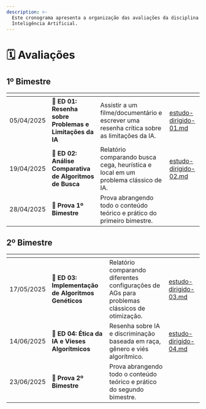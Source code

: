 ```yaml
---
description: >-
  Este cronograma apresenta a organização das avaliações da disciplina de
  Inteligência Artificial.
---
```


# 🗓️ Avaliações

## **1º Bimestre**

<table data-view="cards"><thead><tr><th></th><th></th><th></th><th data-hidden data-card-target data-type="content-ref"></th></tr></thead><tbody><tr><td>05/04/2025</td><td><span data-gb-custom-inline data-tag="emoji" data-code="1f4c4">📄</span> <strong>ED 01: Resenha sobre Problemas e Limitações da IA</strong></td><td>Assistir a um filme/documentário e escrever uma resenha crítica sobre as limitações da IA.</td><td><a href="../05-trabalhos/estudo-dirigido-01.md">estudo-dirigido-01.md</a></td></tr><tr><td>19/04/2025</td><td><span data-gb-custom-inline data-tag="emoji" data-code="1f4c4">📄</span> <strong>ED 02: Análise Comparativa de Algoritmos de Busca</strong></td><td>Relatório comparando busca cega, heurística e local em um problema clássico de IA.</td><td><a href="../05-trabalhos/estudo-dirigido-02.md">estudo-dirigido-02.md</a></td></tr><tr><td>28/04/2025</td><td><span data-gb-custom-inline data-tag="emoji" data-code="1f4dd">📝</span> <strong>Prova 1º Bimestre</strong></td><td>Prova abrangendo todo o conteúdo teórico e prático do primeiro bimestre.</td><td></td></tr></tbody></table>

## **2º Bimestre**

<table data-view="cards"><thead><tr><th></th><th></th><th></th><th data-hidden data-card-target data-type="content-ref"></th></tr></thead><tbody><tr><td>17/05/2025</td><td><span data-gb-custom-inline data-tag="emoji" data-code="1f4c4">📄</span> <strong>ED 03: Implementação de Algoritmos Genéticos</strong></td><td>Relatório comparando diferentes configurações de AGs para problemas clássicos de otimização.</td><td><a href="../05-trabalhos/estudo-dirigido-03.md">estudo-dirigido-03.md</a></td></tr><tr><td>14/06/2025</td><td><span data-gb-custom-inline data-tag="emoji" data-code="1f4c4">📄</span> <strong>ED 04: Ética da IA e Vieses Algorítmicos</strong></td><td>Resenha sobre IA e discriminação baseada em raça, gênero e viés algorítmico.</td><td><a href="../05-trabalhos/estudo-dirigido-04.md">estudo-dirigido-04.md</a></td></tr><tr><td>23/06/2025</td><td><span data-gb-custom-inline data-tag="emoji" data-code="1f4dd">📝</span> <strong>Prova 2º Bimestre</strong></td><td>Prova abrangendo todo o conteúdo teórico e prático do segundo bimestre.</td><td></td></tr></tbody></table>
